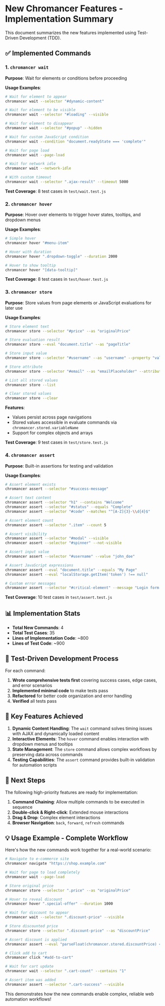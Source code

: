 # New Chromancer Features - Implementation Summary

This document summarizes the new features implemented using Test-Driven Development (TDD).

## ✅ Implemented Commands

### 1. `chromancer wait`
**Purpose**: Wait for elements or conditions before proceeding

**Usage Examples**:
```bash
# Wait for element to appear
chromancer wait --selector "#dynamic-content"

# Wait for element to be visible
chromancer wait --selector "#loading" --visible

# Wait for element to disappear
chromancer wait --selector "#popup" --hidden

# Wait for custom JavaScript condition
chromancer wait --condition "document.readyState === 'complete'"

# Wait for page load
chromancer wait --page-load

# Wait for network idle
chromancer wait --network-idle

# With custom timeout
chromancer wait --selector ".ajax-result" --timeout 5000
```

**Test Coverage**: 8 test cases in `test/wait.test.js`

### 2. `chromancer hover`
**Purpose**: Hover over elements to trigger hover states, tooltips, and dropdown menus

**Usage Examples**:
```bash
# Simple hover
chromancer hover "#menu-item"

# Hover with duration
chromancer hover ".dropdown-toggle" --duration 2000

# Hover to show tooltip
chromancer hover "[data-tooltip]"
```

**Test Coverage**: 8 test cases in `test/hover.test.js`

### 3. `chromancer store`
**Purpose**: Store values from page elements or JavaScript evaluations for later use

**Usage Examples**:
```bash
# Store element text
chromancer store --selector "#price" --as "originalPrice"

# Store evaluation result
chromancer store --eval "document.title" --as "pageTitle"

# Store input value
chromancer store --selector "#username" --as "username" --property "value"

# Store attribute
chromancer store --selector "#email" --as "emailPlaceholder" --attribute "placeholder"

# List all stored values
chromancer store --list

# Clear stored values
chromancer store --clear
```

**Features**:
- Values persist across page navigations
- Stored values accessible in evaluate commands via `chromancer.stored.variableName`
- Support for complex objects and arrays

**Test Coverage**: 9 test cases in `test/store.test.js`

### 4. `chromancer assert`
**Purpose**: Built-in assertions for testing and validation

**Usage Examples**:
```bash
# Assert element exists
chromancer assert --selector "#success-message"

# Assert text content
chromancer assert --selector "h1" --contains "Welcome"
chromancer assert --selector "#status" --equals "Complete"
chromancer assert --selector "#code" --matches "^[A-Z]{3}-\\d{4}$"

# Assert element count
chromancer assert --selector ".item" --count 5

# Assert visibility
chromancer assert --selector "#modal" --visible
chromancer assert --selector "#spinner" --not-visible

# Assert input value
chromancer assert --selector "#username" --value "john_doe"

# Assert JavaScript expressions
chromancer assert --eval "document.title" --equals "My Page"
chromancer assert --eval "localStorage.getItem('token') !== null"

# Custom error messages
chromancer assert --selector "#critical-element" --message "Login form not found!"
```

**Test Coverage**: 10 test cases in `test/assert.test.js`

## 📊 Implementation Stats

- **Total New Commands**: 4
- **Total Test Cases**: 35
- **Lines of Implementation Code**: ~800
- **Lines of Test Code**: ~900

## 🔄 Test-Driven Development Process

For each command:
1. **Wrote comprehensive tests first** covering success cases, edge cases, and error scenarios
2. **Implemented minimal code** to make tests pass
3. **Refactored** for better code organization and error handling
4. **Verified** all tests pass

## 🎯 Key Features Achieved

1. **Dynamic Content Handling**: The `wait` command solves timing issues with AJAX and dynamically loaded content
2. **Interactive Elements**: The `hover` command enables interaction with dropdown menus and tooltips
3. **State Management**: The `store` command allows complex workflows by preserving data across commands
4. **Testing Capabilities**: The `assert` command provides built-in validation for automation scripts

## 🚀 Next Steps

The following high-priority features are ready for implementation:
1. **Command Chaining**: Allow multiple commands to be executed in sequence
2. **Double-click & Right-click**: Extended mouse interactions
3. **Drag & Drop**: Complex element interactions
4. **Browser Navigation**: `back`, `forward`, `refresh` commands

## 💡 Usage Example - Complete Workflow

Here's how the new commands work together for a real-world scenario:

```bash
# Navigate to e-commerce site
chromancer navigate "https://shop.example.com"

# Wait for page to load completely
chromancer wait --page-load

# Store original price
chromancer store --selector ".price" --as "originalPrice"

# Hover to reveal discount
chromancer hover ".special-offer" --duration 1000

# Wait for discount to appear
chromancer wait --selector ".discount-price" --visible

# Store discounted price
chromancer store --selector ".discount-price" --as "discountPrice"

# Assert discount is applied
chromancer assert --eval "parseFloat(chromancer.stored.discountPrice) < parseFloat(chromancer.stored.originalPrice)"

# Click add to cart
chromancer click "#add-to-cart"

# Wait for cart update
chromancer wait --selector ".cart-count" --contains "1"

# Assert item was added
chromancer assert --selector ".cart-success" --visible
```

This demonstrates how the new commands enable complex, reliable web automation workflows!